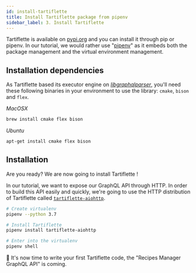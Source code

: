 ```yaml
---
id: install-tartiflette
title: Install Tartiflette package from pipenv
sidebar_label: 3. Install Tartiflette
---
```


Tartiflette is available on [pypi.org](https://pypi.org/project/tartiflette/) and you can install it through pip or pipenv. In our tutorial, we would rather use "[pipenv](https://docs.pipenv.org/)" as it embeds both the package management and the virtual environment management.

## Installation dependencies

As Tartiflette based its executor engine on *[libgraphqlparser](https://github.com/graphql/libgraphqlparser)*, you'll need these following binaries in your environment to use the library: `cmake`, `bison` and `flex`.

*MacOSX*
```bash
brew install cmake flex bison
```

*Ubuntu*
```bash
apt-get install cmake flex bison
```

## Installation

Are you ready? We are now going to install Tartiflette !

In our tutorial, we want to expose our GraphQL API through HTTP. In order to build this API easily and quickly, we're going to use the HTTP distribution of Tartiflette called [`tartiflette-aiohttp`](https://github.com/dailymotion/tartiflette-aiohttp).

```bash
# Create virtualenv
pipenv --python 3.7

# Install Tartiflette
pipenv install tartiflette-aiohttp

# Enter into the virtualenv
pipenv shell
```

:tada: It's now time to write your first Tartiflette code, the "Recipes Manager GraphQL API" is coming.
